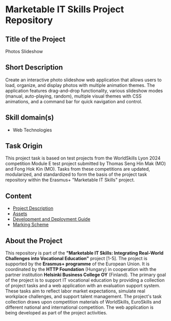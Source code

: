 # Marketable IT Skills Project Repository

## Title of the Project

Photos Slideshow

## Short Description

Create an interactive photo slideshow web application that allows users to load, organize, and display photos with multiple animation themes. The application features drag-and-drop functionality, various slideshow modes (manual, auto-playing, random), multiple visual themes with CSS animations, and a command bar for quick navigation and control.

## Skill domain(s)

- Web Technologies

## Task Origin

This project task is based on test projects from the WorldSkills Lyon 2024 competition Module E test project submitted by Thomas Seng Hin Mak (MO) and Fong Hok Kin (MO). Tasks from these competitions are updated, modularized, and standardized to form the basis of the project task repository within the Erasmus+ "Marketable IT Skills" project.

## Content

- [Project Description](project-description.md)
- [Assets](assets/)
- [Development and Deployment Guide](development-and-deployment.md)
- [Marking Scheme](marking/marking-scheme.json)

## About the Project

This repository is part of the **"Marketable IT Skills: Integrating Real-World Challenges into Vocational Education"** project [1-5]. The project is supported by the **Erasmus+ programme** of the European Union. It is coordinated by the **HTTP Foundation** (Hungary) in cooperation with the partner institution **Helsinki Business College OY** (Finland). The primary goal of the project is to support IT vocational education by providing a collection of project tasks and a web application with an evaluation support system. These tasks aim to reflect labor market expectations, simulate real workplace challenges, and support talent management. The project's task collection draws upon competition materials of WorldSkills, EuroSkills and different national and international competition. The web application is being developed as part of the project activities.
